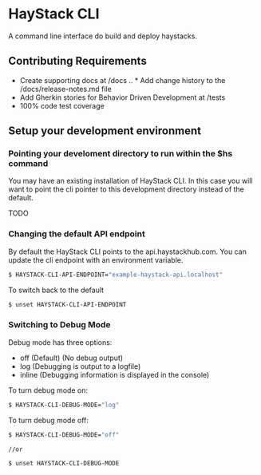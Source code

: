 # HayStack CLI
A command line interface do build and deploy haystacks.

## Contributing Requirements
* Create supporting docs at /docs
.. * Add change history to the /docs/release-notes.md file
* Add Gherkin stories for Behavior Driven Development at /tests
* 100% code test coverage

## Setup your development environment

### Pointing your develoment directory to run within the $hs command
You may have an existing installation of HayStack CLI. In this case you will want to point the cli pointer to this development directory instead of the default.

TODO



### Changing the default API endpoint
By default the HayStack CLI points to the api.haystackhub.com.  You can update the cli endpoint with an environment variable.

```sh
$ HAYSTACK-CLI-API-ENDPOINT="example-haystack-api.localhost"
```

To switch back to the default

```sh
$ unset HAYSTACK-CLI-API-ENDPOINT
```

### Switching to Debug Mode
Debug mode has three options:

* off (Default) (No debug output) 
* log (Debugging is output to a logfile)
* inline (Debugging information is displayed in the console)

To turn debug mode on:

```sh
$ HAYSTACK-CLI-DEBUG-MODE="log"
```


To turn debug mode off:

```sh
$ HAYSTACK-CLI-DEBUG-MODE="off"

//or

$ unset HAYSTACK-CLI-DEBUG-MODE
```



